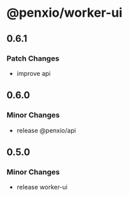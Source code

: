 # @penxio/worker-ui

## 0.6.1

### Patch Changes

- improve api

## 0.6.0

### Minor Changes

- release @penxio/api

## 0.5.0

### Minor Changes

- release worker-ui
